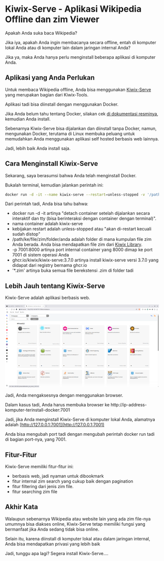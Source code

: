 # Kiwix-Serve - Aplikasi Wikipedia Offline dan zim Viewer

Apakah Anda suka baca Wikipedia?

Jika iya, apakah Anda ingin membacanya secara offline, entah di komputer lokal Anda atau di komputer lain dalam jaringan internal Anda?

Jika ya, maka Anda hanya perlu menginstall beberapa aplikasi di komputer Anda.

## Aplikasi yang Anda Perlukan

Untuk membaca Wikipedia offline, Anda bisa menggunakan [Kiwix-Serve](https://wiki.kiwix.org/wiki/Kiwix-serve) yang merupakan bagian dari Kiwix-Tools.

Aplikasi tadi bisa diinstall dengan menggunakan Docker.

Jika Anda belum tahu tentang Docker, silakan cek [di dokumentasi resminya](https://docs.docker.com), kemudian Anda install.

Sebenarnya Kiwix-Serve bisa dijalankan dan diinstall tanpa Docker, namun, mengunakan Docker, terutama di Linux membuka peluang untuk memudahkan Anda menggunakan aplikasi self hosted berbasis web lainnya.

Jadi, lebih baik Anda install saja.

## Cara Menginstall Kiwix-Serve

Sekarang, saya berasumsi bahwa Anda telah menginstall Docker.

Bukalah terminal, kemudian jalankan perintah ini:

```bash
docker run -d -it --name kiwix-serve --restart=unless-stopped -v '/path/ke/file/zim/folder/anda':/data -p 7001:8080 ghcr.io/kiwix/kiwix-serve:3.7.0 '*.zim'
```

Dari perintah tadi, Anda bisa tahu bahwa:

-   docker run -d -it artinya "detach container setelah dijalankan secara interaktif dan tty (bisa berinteraksi dengan container dengan terminal)".
-   nama container adalah kiwix-serve
-   kebijakan restart adalah unless-stopped atau "akan di-restart kecuali sudah distop"
-   /path/ke/file/zim/folder/anda adalah folder di mana kumpulan file zim Anda berada. Anda bisa mendapatkan file zim dari [Kiwix Library](https://library.kiwix.org/#lang=&q=).
-   \-p 7001:8000 artinya port internal container yang 8000 dimap ke port 7001 di sistem operasi Anda
-   ghcr.io/kiwix/kiwix-serve:3.7.0 artinya install kiwix-serve versi 3.7.0 yang didapat dari registry bernama ghcr.io
-   '\*.zim' artinya buka semua file berekstensi .zim di folder tadi

## Lebih Jauh tentang Kiwix-Serve

Kiwix-Serve adalah aplikasi berbasis web.

<p align="center">
    <img src="../media/Screenshot-from-2025-06-09-22-56-01.png?raw=true" alt=""/>
</p>

Jadi, Anda mengaksesnya dengan menggunakan browser.

Dalam kasus tadi, Anda harus membuka browser ke http://ip-address-komputer-terinstall-docker:7001

Jadi, jika Anda menginstall Kiwix-Serve di komputer lokal Anda, alamatnya adalah [http://127.0.0.1:7001](http://127.0.0.1:7001)

Anda bisa mengubah port tadi dengan mengubah perintah docker run tadi di bagian port-nya, yang 7001.

## Fitur-Fitur

Kiwix-Serve memiliki fitur-fitur ini:

-   berbasis web, jadi nyaman untuk dibookmark
-   fitur internal zim search yang cukup baik dengan pagination
-   fitur filtering dari jenis zim file.
-   fitur searching zim file

## Akhir Kata

Walaupun sebenarnya Wikipedia atau website lain yang ada zim file-nya umumnya bisa diakses online, Kiwix-Serve tetap memiliki fungsi yang bermanfaat jika Anda sedang tidak bisa online.

Selain itu, karena diinstall di komputer lokal atau dalam jaringan internal, Anda bisa mendapatkan privasi yang lebih baik

Jadi, tunggu apa lagi? Segera install Kiwix-Serve....